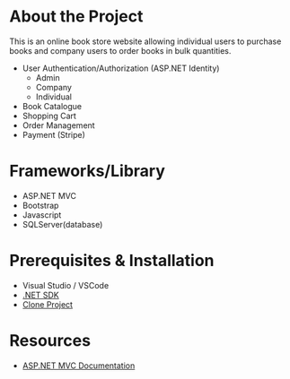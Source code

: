 # About the Project
This is an online book store website allowing individual users to purchase books and company users to order books in bulk quantities. 
* User Authentication/Authorization (ASP.NET Identity)
  * Admin
  * Company
  * Individual
* Book Catalogue
* Shopping Cart
* Order Management 
* Payment (Stripe)
# Frameworks/Library 
* ASP.NET MVC
* Bootstrap
* Javascript
* SQLServer(database)
# Prerequisites & Installation
* Visual Studio / VSCode
* [.NET SDK](https://download.visualstudio.microsoft.com/download/pr/4c0aaf08-3fa1-4fa0-8435-73b85eee4b32/e8264b3530b03b74b04ecfcf1666fe93/dotnet-sdk-7.0.306-win-x64.exe)
* [Clone Project](https://github.com/clinton64/Books_Web.git)
# Resources
* [ASP.NET MVC Documentation](https://learn.microsoft.com/en-us/aspnet/mvc/overview/getting-started/introduction/getting-started)

